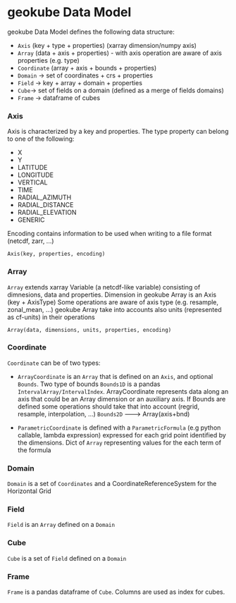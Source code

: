 # geokube Data Model
geokube Data Model defines the following data structure:
- `Axis` (key + type + properties) (xarray dimension/numpy axis)
- `Array` (data + axis + properties) - with axis operation are aware of axis properties (e.g. type)
- `Coordinate` (array + axis + bounds + properties) 
- `Domain` -> set of coordinates + crs + properties
- `Field` -> key + array + domain + properties
- `Cube`-> set of fields on a domain (defined as a merge of fields domains)
- `Frame` -> dataframe of cubes

### Axis
Axis is characterized by a key and properties.
The type property can belong to one of the following:
- X
- Y
- LATITUDE
- LONGITUDE
- VERTICAL
- TIME
- RADIAL_AZIMUTH
- RADIAL_DISTANCE
- RADIAL_ELEVATION
- GENERIC

Encoding contains information to be used when writing to a file format (netcdf, zarr, ...)

`Axis(key, properties, encoding)`

### Array
`Array` extends xarray Variable (a netcdf-like variable) consisting of dimnesions, data and properties.
Dimension in geokube Array is an Axis (key + AxisType)
Some operations are aware of axis type (e.g. resample, zonal_mean, ...) 
geokube Array take into accounts also units (represented as cf-units) in their operations 

`Array(data, dimensions, units, properties, encoding)`

### Coordinate
`Coordinate` can be of two types:

- `ArrayCoordinate` is an `Array` that is defined on an `Axis`, and optional `Bounds`. 
Two type of bounds
`Bounds1D` is a pandas `IntervalArray/IntervalIndex`. ArrayCoordinate represents data along an axis that could be an Array dimension or an auxiliary axis.
If Bounds are defined some operations should take that into account (regrid, resample, interpolation, ...)
`Bounds2D` ---> Array(axis+bnd)

- `ParametricCoordinate` is defined with a `ParametricFormula` (e.g python callable, lambda expression) expressed for each grid point identified by the dimensions. 
   Dict of `Array` representing values for the each term of the formula

<!-- (lat(rlat, rlon))

rlat -> Axis('rlat', 'Y')
rlon -> Axis('rlon', 'X')
lat -> Axis('lat', 'latitude')

latitude = Coordinate(Array([...], axis=rlat,rlon), lat)
rlat = Coordinate(Array([...], axis=rlat), rlat)

Coordinate([....], rlat)  ==> Coordinate(Array([...], axis=rlat), rlat)

Coordinate(([....], (rlat, rlon)), lat)  ==> Coordinate(Array([...], axis = [rlat,rlon]), lat)

Axis(x, 'generic')
Axis(nav_lat, 'latitude')

Z = Axis('z', Z)
height = Coordinate(Array(2.0), Z) -->

### Domain
`Domain` is a set of `Coordinates` and a CoordinateReferenceSystem for the Horizontal Grid

### Field
`Field` is an `Array` defined on a `Domain`

### Cube
`Cube` is a set of `Field` defined on a `Domain`

### Frame
`Frame` is a pandas dataframe of `Cube`. Columns are used as index for cubes.